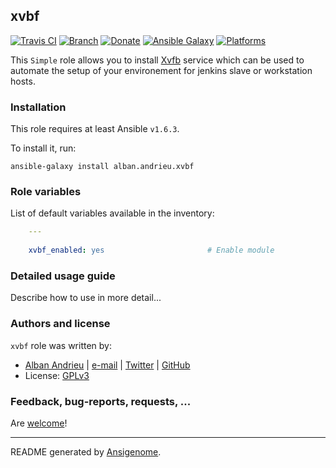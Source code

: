 ## xvbf

[![Travis CI](http://img.shields.io/travis/AlbanAndrieu/ansible-xvbf.svg?style=flat)](http://travis-ci.org/AlbanAndrieu/ansible-xvbf) [![Branch](http://img.shields.io/github/tag/AlbanAndrieu/ansible-xvbf.svg?style=flat-square)](https://github.com/AlbanAndrieu/ansible-xvbf/tree/master) [![Donate](https://img.shields.io/gratipay/AlbanAndrieu.svg?style=flat)](https://www.gratipay.com/AlbanAndrieu)  [![Ansible Galaxy](http://img.shields.io/badge/galaxy-alban.andrieu.xvbf-blue.svg?style=flat)](https://galaxy.ansible.com/list#/roles/1174) [![Platforms](http://img.shields.io/badge/platforms-ubuntu-lightgrey.svg?style=flat)](#)

This ``Simple`` role allows you to install [Xvfb](http://en.wikipedia.org/wiki/Xvfb) service 
which can be used to automate the setup of your environement for jenkins slave or workstation hosts.

### Installation

This role requires at least Ansible `v1.6.3`. 

To install it, run:

    ansible-galaxy install alban.andrieu.xvbf



### Role variables

List of default variables available in the inventory:

```yaml
    ---
    
    xvbf_enabled: yes                       # Enable module
```


### Detailed usage guide

Describe how to use in more detail...


### Authors and license

`xvbf` role was written by:
- [Alban Andrieu](fr.linkedin.com/in/nabla/) | [e-mail](mailto:alban.andrieu@free.fr) | [Twitter](https://twitter.com/AlbanAndrieu) | [GitHub](https://github.com/AlbanAndrieu)
- License: [GPLv3](https://tldrlegal.com/license/gnu-general-public-license-v3-%28gpl-3%29)

### Feedback, bug-reports, requests, ...

Are [welcome](https://github.com/AlbanAndrieu/ansible-xvbf/issues)!

***

README generated by [Ansigenome](https://github.com/nickjj/ansigenome/).
